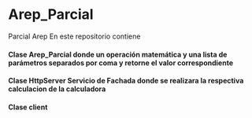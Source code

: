 # Arep_Parcial
Parcial Arep
En este repositorio contiene
  #### Clase Arep_Parcial donde un operación  matemática y una lista de parámetros separados por coma y retorne el valor correspondiente
  #### Clase HttpServer Servicio de Fachada donde se realizara la respectiva calculacion de la calculadora
  #### Clase client
